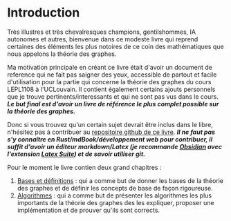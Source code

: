 # Introduction

Très illustres et très chevalresques champions, gentilshommes, IA autonomes et autres, bienvenue dans ce modeste livre qui reprend certaines des éléments les plus notoires de ce coin des mathématiques que nous appelons la théorie des graphes. 

Ma motivation principale en créant ce livre était d'avoir un document de reference qui ne fait pas saigner des yeux, accessible de partout et facile d'utilisation pour la partie qui concerne la théorie des graphes du cours LEPL1108 à l'UCLouvain. Il contient également certains ajouts personnels que je trouve pertinents/interessants et qui ne sont pas vus dans le cours. ***Le but final est d'avoir un livre de référence le plus complet possible sur la théorie des graphes.***

Donc si vous trouvez qu'un certain sujet devrait être inclus dans le libre, n'hésitez pas à contribuer au [repositoire github de ce livre](https://github.com/maxdeboeck/TheorieDesGraphes). ***Il ne faut pas s'y connaître en Rust/mdBook/développement web pour contribuer, il suffit d'avoir un éditeur markdown/Latex (je recommande [Obsidian](https://obsidian.md/) avec l'extension [Latex Suite](https://github.com/artisticat1/obsidian-latex-suite)) et de savoir utiliser git.***

Pour le moment le livre contien deux grand chapitres :
1. [Bases et définitions](bases/root.md) : qui a comme but de donner les bases de la théorie des graphes et de définir les concepts de base de façon rigoureuse.
2. [Algorithmes](algorithmes/root.md) : qui a comme but de présenter les algorithmes les plus importants de la théorie des graphes des les expliquer, proposer une implémentation et de prouver qu'ils sont corrects.